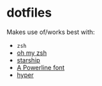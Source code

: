 # dotfiles

Makes use of/works best with:
* `zsh`
* [oh my zsh](https://github.com/ohmyzsh/ohmyzsh)
* [starship](https://starship.rs/)
* [A Powerline font](https://github.com/tonsky/FiraCode)
* [hyper](https://github.com/zeit/hyper)
